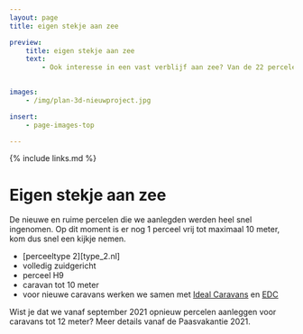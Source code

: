 ```yaml
---
layout: page
title: eigen stekje aan zee

preview:
    title: eigen stekje aan zee
    text: 
        - Ook interesse in een vast verblijf aan zee? Van de 22 percelen die we recent aanlegden voor residentiële caravans is er nog één ruim en zuidgericht vrij.

        
images:
    - /img/plan-3d-nieuwproject.jpg

insert:
    - page-images-top

---
```


{% include links.md %}

# Eigen stekje aan zee

De nieuwe en ruime percelen die we aanlegden werden heel snel ingenomen. Op dit moment is er nog 1 perceel vrij tot maximaal 10 meter, kom dus snel een kijkje nemen.

- [perceeltype 2][type_2.nl]
- volledig zuidgericht
- perceel H9
- caravan tot 10 meter
- voor nieuwe caravans werken we samen met [Ideal Caravans](https://ideal-caravans.be/) en [EDC](http://www.stacaravancentrum-edc.be/)

Wist je dat we vanaf september 2021 opnieuw percelen aanleggen voor caravans tot 12 meter? Meer details vanaf de Paasvakantie 2021.

